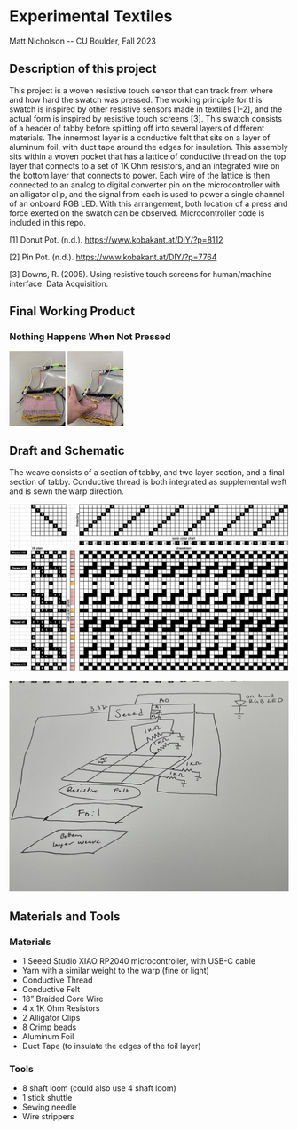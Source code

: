 # Experimental Textiles
Matt Nicholson -- CU Boulder, Fall 2023


## Description of this project

This project is a woven resistive touch sensor that can track from where and how hard the swatch was pressed. The working principle for this swatch is inspired by other resistive sensors made in textiles [1-2], and the actual form is inspired by resistive touch screens [3]. 
This swatch consists of a header of tabby before splitting off into several layers of different materials. The innermost layer is a conductive felt that sits on a layer of aluminum foil, with duct tape around the edges for insulation. This assembly sits within a woven pocket that has a lattice of conductive thread on the top layer that connects to a set of 1K Ohm resistors, and an integrated wire on the bottom layer that connects to power. Each wire of the lattice is then connected to an analog to digital converter pin on the microcontroller with an alligator clip, and the signal from each is used to power a single channel of an onboard RGB LED. With this arrangement, both location of a press and force exerted on the swatch can be observed. Microcontroller code is included in this repo.

[1] Donut Pot. (n.d.). https://www.kobakant.at/DIY/?p=8112 

[2] Pin Pot. (n.d.). https://www.kobakant.at/DIY/?p=7764 

[3] Downs, R. (2005). Using resistive touch screens for human/machine interface. Data Acquisition.

## Final Working Product

### Nothing Happens When Not Pressed

<div>
  <img src="/its off.jpeg" width="20%">
  <img src="/TestingMiddlePress.jpeg" width="20%">
</div>

## Draft and Schematic

The weave consists of a section of tabby, and two layer section, and a final section of tabby. Conductive thread is both integrated as supplemental weft and is sewn the warp direction.

![a draft with tabby, two layer tabby, then tabby again](FinalDraft.png )

![A circuit diagram -- this is basically a collection of voltage dividers](fullCircuit.jpeg)


## Materials and Tools

### Materials
- 1 Seeed Studio XIAO RP2040 microcontroller, with USB-C cable
- Yarn with a similar weight to the warp (fine or light)
- Conductive Thread
- Conductive Felt
- 18” Braided Core Wire
- 4 x 1K Ohm Resistors
- 2 Alligator Clips
- 8 Crimp beads
- Aluminum Foil
- Duct Tape (to insulate the edges of the foil layer)


### Tools
- 8 shaft loom (could also use 4 shaft loom)
- 1 stick shuttle
- Sewing needle
- Wire strippers



